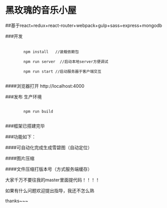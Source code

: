 # 黑玫瑰的音乐小屋

##基于react+redux+react-router+webpack+gulp+sass+express+mongodb

###开发

<pre>
	<code>
		npm install   //装载依赖包

		npm run server  //启动本地server方便调试

		npm run start //启动服务器于客户端交互
	</code>
</pre>

####浏览器打开 http://localhost:4000

###发布 生产环境

<pre>
	<code>
		npm run build
	</code>
</pre>

###框架已搭建完毕

###功能如下：

####可自动化完成生成雪碧图（自动定位）

####图片压缩

####文件压缩打版本号（方式服务端缓存）

大家千万不要往我的master里面提代码！！！！

如果有什么问题欢迎提出指导，我还不怎么熟

thanks~~~